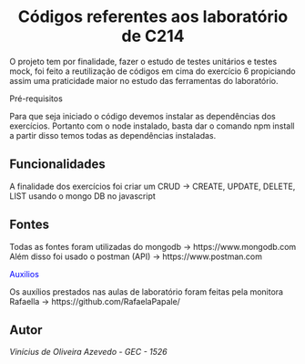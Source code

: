 <h1 align="center">
Códigos referentes aos laboratório de C214
</h1>
<p>
O projeto tem por finalidade, fazer o estudo de testes unitários e testes mock, foi feito a reutilização de códigos em cima do exercício 6 propiciando assim uma praticidade maior no estudo das ferramentas do laboratório.
</p>

</b>Pré-requisitos</b>
<p>
Para que seja iniciado o código devemos instalar as dependências dos exercícios. Portanto com o node instalado, basta dar o comando </b>
npm install</b> a partir disso temos todas as dependências instaladas.
</p>

## Funcionalidades
<p>
A finalidade dos exercícios foi criar um CRUD -> CREATE, UPDATE, DELETE, LIST usando o mongo DB no javascript
</p>

## Fontes 
<p>
Todas as fontes foram utilizadas do mongodb -> https://www.mongodb.com
Além disso foi usado o postman (API) -> https://www.postman.com
</p>

<font color="blue">Auxilios</font>
<p>
Os auxílios prestados nas aulas de laboratório foram feitas pela monitora Rafaella -> https://github.com/RafaelaPapale/
</p>

## Autor
*Vinícius de Oliveira Azevedo - GEC - 1526*